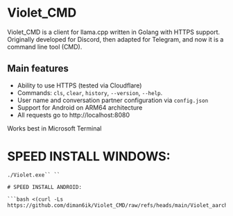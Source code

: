 # Violet_CMD

Violet_CMD is a client for llama.cpp written in Golang with HTTPS support. Originally developed for Discord, then adapted for Telegram, and now it is a command line tool (CMD).

## Main features
- Ability to use HTTPS (tested via Cloudflare)
- Commands: `cls`, `clear`, `history`, `--version`, `--help`.
- User name and conversation partner configuration via `config.json`
- Support for Android on ARM64 architecture
- All requests go to http://localhost:8080

Works best in Microsoft Terminal
# SPEED INSTALL WINDOWS:

````Invoke-WebRequest -Uri ‘https://github.com/diman6ik/Violet_CMD/raw/8313ca7f555c247c01e8081504a357a4ddc677c9/Violet.exe’ -OutFile ‘Violet.exe’
./Violet.exe`` ``

# SPEED INSTALL ANDROID:

```bash <(curl -Ls https://github.com/diman6ik/Violet_CMD/raw/refs/heads/main/Violet_aarch64)```
